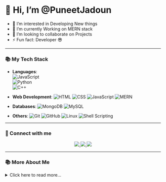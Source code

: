 # 👋 Hi, I’m @PuneetJadoun

- 👀 I’m interested in Developing New things
- 🌱 I’m currently Working on MERN stack 
- 💞️ I’m looking to collaborate on Projects
- ⚡ Fun fact: Developer 😎

---

### 📚 My Tech Stack

- **Languages**:  
  ![JavaScript](https://img.shields.io/badge/JavaScript-F7DF1E?style=for-the-badge&logo=javascript&logoColor=white)  
  ![Python](https://img.shields.io/badge/Python-3776AB?style=for-the-badge&logo=python&logoColor=white)  
  ![C++](https://img.shields.io/badge/C%2B%2B-00599C?style=for-the-badge&logo=c%2B%2B&logoColor=white)  


- **Web Development**: 
  ![HTML](https://img.shields.io/badge/HTML5-E34F26?style=for-the-badge&logo=html5&logoColor=white)
  ![CSS](https://img.shields.io/badge/CSS3-1572B6?style=for-the-badge&logo=css3&logoColor=white)
  ![JavaScript](https://img.shields.io/badge/JavaScript-F7DF1E?style=for-the-badge&logo=javascript&logoColor=white)
  ![MERN](https://img.shields.io/badge/MERN-4DB33D?style=for-the-badge&logo=react&logoColor=white)

- **Databases**: 
  ![MongoDB](https://img.shields.io/badge/MongoDB-47A248?style=for-the-badge&logo=mongodb&logoColor=white)
  ![MySQL](https://img.shields.io/badge/MySQL-4479A1?style=for-the-badge&logo=mysql&logoColor=white)

- **Others**:
  ![Git](https://img.shields.io/badge/Git-F05032?style=for-the-badge&logo=git&logoColor=white)
  ![GitHub](https://img.shields.io/badge/GitHub-181717?style=for-the-badge&logo=github&logoColor=white)
  ![Linux](https://img.shields.io/badge/Linux-FCC624?style=for-the-badge&logo=linux&logoColor=black)
  ![Shell Scripting](https://img.shields.io/badge/Shell%20Scripting-4EAA25?style=for-the-badge&logo=gnu-bash&logoColor=white)
  
---

### 🤝 Connect with me

<p align="center">
  <a href="https://www.linkedin.com/in/puneet--kumar--singh/" target="_blank">
    <img src="https://img.shields.io/badge/LinkedIn-blue?style=for-the-badge&logo=linkedin" />
  </a>
  <a href="mailto:punitku624@gmail.com" target="_blank">
    <img src="https://img.shields.io/badge/Gmail-D14836?style=for-the-badge&logo=gmail&logoColor=white" />
  </a>
  <a href="https://twitter.com" target="_blank">
    <img src="https://img.shields.io/badge/Twitter-1DA1F2?style=for-the-badge&logo=twitter&logoColor=white" />
  </a>
</p>

---

### 📚 More About Me

<details>
  <summary>Click here to read more...</summary>
  
  - I love problem-solving
  - Passionate about web development and full-stack technologies
  - Future Plans To Explore Devops and Gen AI
  
</details>

